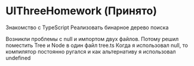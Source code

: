 # UIThreeHomework (Принято)

Знакомство с TypeScript
Реализовать бинарное дерево поиска

Возникли проблемы с null и импортом двух файлов. Потому решил поместить Tree и Node в один файл tree.ts
Когда я использовал null, то компилятор постоянно ругался и как альтернативу я использовал undefined
